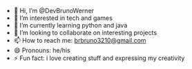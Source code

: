 - 👋 Hi, I’m @DevBrunoWerner
- 👀 I’m interested in tech and games
- 🌱 I’m currently learning python and java
- 💞️ I’m looking to collaborate on interesting projects
- 📫 How to reach me: brbruno3210@gmail.com
- 😄 Pronouns: he/his
- ⚡ Fun fact: i love creating stuff and expressing my creativity
